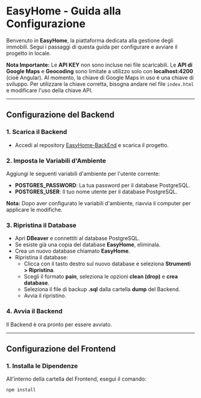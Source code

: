 # EasyHome - Guida alla Configurazione

Benvenuto in **EasyHome**, la piattaforma dedicata alla gestione degli immobili. Segui i passaggi di questa guida per configurare e avviare il progetto in locale.

**Nota Importante:** Le **API KEY** non sono incluse nei file scaricabili. Le **API di Google Maps** e **Geocoding** sono limitate a utilizzo solo con **localhost:4200** (cioè Angular). Al momento, la chiave di Google Maps in uso è una chiave di sviluppo. Per utilizzare la chiave corretta, bisogna andare nel file `index.html` e modificare l'uso della chiave API.


---

## Configurazione del Backend

### 1. **Scarica il Backend**
- Accedi al repository [EasyHome-BackEnd](https://github.com/GiuseppeRudi/EasyHome-BackEnd) e scarica il progetto.

### 2. **Imposta le Variabili d'Ambiente**
Aggiungi le seguenti variabili d'ambiente per l'utente corrente:

- **POSTGRES_PASSWORD**: La tua password per il database PostgreSQL.
- **POSTGRES_USER**: Il tuo nome utente per il database PostgreSQL.

**Nota:** Dopo aver configurato le variabili d'ambiente, riavvia il computer per applicare le modifiche.

### 3. **Ripristina il Database**
- Apri **DBeaver** e connettiti al database PostgreSQL.
- Se esiste già una copia del database **EasyHome**, eliminala.
- Crea un nuovo database chiamato **EasyHome**.
- Ripristina il database:
  - Clicca con il tasto destro sul nuovo database e seleziona **Strumenti > Ripristina**.
  - Scegli il formato **pain**, seleziona le opzioni **clean (drop)** e **crea database**.
  - Seleziona il file di backup **.sql** dalla cartella **dump** del Backend.
  - Avvia il ripristino.

### 4. **Avvia il Backend**
Il Backend è ora pronto per essere avviato.

---

## Configurazione del Frontend

### 1. **Installa le Dipendenze**
All'interno della cartella del Frontend, esegui il comando:

   ```bash
   npm install
